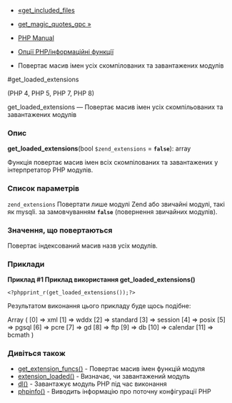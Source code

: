 - [«get_included_files](function.get-included-files.md)
- [get_magic_quotes_gpc »](function.get-magic-quotes-gpc.md)

- [PHP Manual](index.md)
- [Опції PHP/інформаційні функції](ref.info.md)
- Повертає масив імен усіх скомпілованих та завантажених модулів

#get_loaded_extensions

(PHP 4, PHP 5, PHP 7, PHP 8)

get_loaded_extensions — Повертає масив імен усіх скомпільованих та
завантажених модулів

### Опис

**get_loaded_extensions**(bool `$zend_extensions` = **`false`**): array

Функція повертає масив імен всіх скомпілованих та завантажених у
інтерпретатор PHP модулів.

### Список параметрів

`zend_extensions`
Повертати лише модулі Zend або звичайні модулі, такі як mysqli. за
замовчуванням **`false`** (повернення звичайних модулів).

### Значення, що повертаються

Повертає індексований масив назв усіх модулів.

### Приклади

**Приклад #1 Приклад використання **get_loaded_extensions()****

` <?phpprint_r(get_loaded_extensions());?> `

Результатом виконання цього прикладу буде щось подібне:

Array
(
[0] => xml
[1] => wddx
[2] => standard
[3] => session
[4] => posix
[5] => pgsql
[6] => pcre
[7] => gd
[8] => ftp
[9] => db
[10] => calendar
[11] => bcmath
)

### Дивіться також

- [get_extension_funcs()](function.get-extension-funcs.md) -
Повертає масив імен функцій модуля
- [extension_loaded()](function.extension-loaded.md) - Визначає,
чи завантажений модуль
- [dl()](function.dl.md) - Завантажує модуль PHP під час виконання
- [phpinfo()](function.phpinfo.md) - Виводить інформацію про поточну
конфігурації PHP
